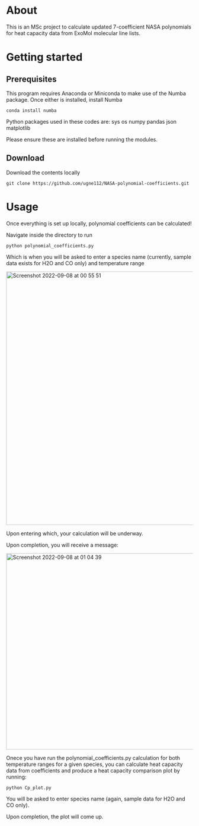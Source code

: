 # About
This is an MSc project to calculate updated 7-coefficient NASA polynomials for heat capacity data from ExoMol molecular line lists.

# Getting started

## Prerequisites
This program requires Anaconda or Miniconda to make use of the Numba package. Once either is installed, install Numba
```
conda install numba 
```
Python packages used in these codes are:
sys
os
numpy
pandas
json
matplotlib

Please ensure these are installed before running the modules.

## Download
Download the contents locally
```
git clone https://github.com/ugne112/NASA-polynomial-coefficients.git
```

# Usage

Once everything is set up locally, polynomial coefficients can be calculated!

Navigate inside the directory to run

```
python polynomial_coefficients.py
```
Which is when you will be asked to enter a species name (currently, sample data exists for H2O and CO only) and temperature range

<img width="682" alt="Screenshot 2022-09-08 at 00 55 51" src="https://user-images.githubusercontent.com/71969506/188990793-e98774b3-4771-427d-96cf-d6ad534a1712.png">

Upon entering which, your calculation will be underway.

Upon completion, you will receive a message:

<img width="528" alt="Screenshot 2022-09-08 at 01 04 39" src="https://user-images.githubusercontent.com/71969506/188991979-fa7e9d82-b5af-491f-be6a-51b3f969e52c.png">

Onece you have run the polynomial_coefficients.py calculation for both temperature ranges for a given species, you can calculate heat capacity data from coefficients and produce a heat capacity comparison plot by running:
```
python Cp_plot.py
```
You will be asked to enter species name (again, sample data for H2O and CO only).

Upon completion, the plot will come up.

